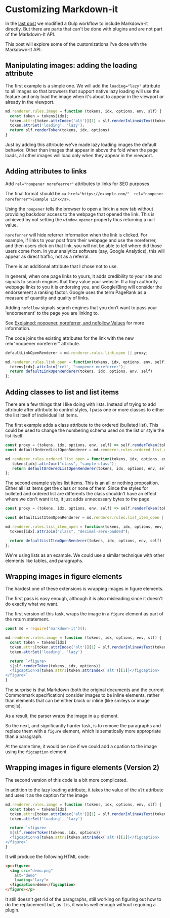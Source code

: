 # Customizing Markdown-it

In the [last post](https://publishing-project.rivendellweb.net/getting-markdown-plugins-to-work-with-gulp/) we modified a Gulp workflow to include Markdown-it directly. But there are parts that can't be done with plugins and are not part of the Markdown-It API.

This post will explore some of the customizations I've done with the Markdown-It API.

## Manipulating images: adding the loading attribute

The first example is a simple one. We will add the `loading="lazy"` attribute to all images so that browsers that support native lazy loading will use the feature and only load the image when it's about to appear in the viewport or already in the viewport.

```js
md.renderer.rules.image = function (tokens, idx, options, env, slf) {
  const token = tokens[idx];
  token.attrs[token.attrIndex('alt')][1] = slf.renderInlineAsText(token.children, options, env);
  token.attrSet('loading', 'lazy');
  return slf.renderToken(tokens, idx, options)
}
```

Just by adding this attribute we've made lazy loading images the default behavior. Other than images that appear in above the fold when the page loads, all other images will load only when they appear in the viewport.

## Adding attributes to links

Add `rel="noopener norefeerrer"` attributes to links for SEO purposes

The final format should be `<a href="https://example.com/"  rel="noopener noreferrer">Example Link</a>`.

Using the `noopener` tells the browser to open a link in a new tab without providing backdoor access to the webpage that opened the link. This is achieved by not setting the `window.opener` property thus returning a null value.

`noreferrer` will hide referrer information when the link is clicked. For example, if links to your post from their webpage and use the noreferrer, and then users click on that link, you will not be able to tell where did those users come from. In your analytics software (say, Google Analytics), this will appear as direct traffic, not as a referral.

There is an additional attribute that I chose not to use.

In general, when one page links to yours, it adds credibility to your site and signals to search engines that they value your website. If a high authority webpage links to you it is endorsing you, and Google/Bing will consider the endorsement a ranking factor. Google uses the term PageRank as a measure of quantity and quality of links.

Adding `nofollow` signals search engines that you don’t want to pass your 'endorsement' to the page you are linking to.

See [Explained: noopener, noreferrer, and nofollow Values](https://pointjupiter.com/what-noopener-noreferrer-nofollow-explained/) for more information.

The code joins the existing attributes for the link with the new rel="noopener noreferrer" attribute.

```js
defaultLinkOpenRenderer = md.renderer.rules.link_open || proxy;

md.renderer.rules.link_open = function(tokens, idx, options, env, self) {
  tokens[idx].attrJoin("rel", "noopener noreferrer");
  return defaultLinkOpenRenderer(tokens, idx, options, env, self)
};
```

## Adding classes to list and list items

There are a few things that I like doing with lists. Instead of trying to add attribute after attribute to control styles, I pass one or more classes to either the list itself of individual list items.

The first example adds a class attribute to the ordered (bulleted list). This could be used to change the numbering schema used on the list or style the list itself.

```js
const proxy = (tokens, idx, options, env, self) => self.renderToken(tokens, idx, options);
const defaultOrderedListOpenRenderer = md.renderer.rules.ordered_list_open || proxy;

md.renderer.rules.ordered_list_open = function(tokens, idx, options, env, self) {
   tokens[idx].attrJoin("class", "sample-class");
   return defaultOrderedListOpenRenderer(tokens, idx, options, env, self)
};
```

The second example styles list items. This is an all or nothing proposition. Either all list items get the class or none of them. Since the styles for bulleted and ordered list are differents the class shouldn't have an effect where we don't want it to, it just adds unnecessary bytes to the page

```js
const proxy = (tokens, idx, options, env, self) => self.renderToken(tokens, idx, options);

const defaultListItemOpenRenderer = md.renderer.rules.list_item_open || proxy;

md.renderer.rules.list_item_open = function(tokens, idx, options, env, self) {
  tokens[idx].attrJoin("class", "decimal-zero-padded");

  return defaultListItemOpenRenderer(tokens, idx, options, env, self)
};
```

We're using lists as an example. We could use a similar technique with other elements like tables, and paragraphs.

## Wrapping images in figure elements

The hardest one of these extensions is wrapping images in figure elements.

The first pass is easy enough, although it is also misleading since it doesn't do exactly what we want.

The first version of this task, wraps the image in a `figure` element as part of the return statement.

```js
const md = require('markdown-it')();

md.renderer.rules.image = function (tokens, idx, options, env, slf) {
  const token = tokens[idx]
  token.attrs[token.attrIndex('alt')][1] = slf.renderInlineAsText(token.children, options, env)
  token.attrSet('loading', 'lazy')

  return `<figure>
  ${slf.renderToken(tokens, idx, options)}
  <figcaption>${token.attrs[token.attrIndex('alt')][1]}</figcaption>
</figure>`
}
```

The surprise is that Markdown (both the original documents and the current Commonmark specification) consider images to be inline elements, rather than elements that can be either block or inline (like smileys or image emojis).

As a result, the parser wraps the image in a `p` element.

So the next, and significantly harder task, is to remove the paragraphs and replace them with a `figure` element, which is sematically more appropriate than a paragraph.

At the same time, it would be nice if we could add a cpation to the image using the `figcaption` element.

## Wrapping images in figure elements (Version 2)

The second version of this code is a bit more complicated.

In addition to the lazy loading attribute, it takes the value of the `alt` attribute and uses it as the caption for the image

```js
md.renderer.rules.image = function (tokens, idx, options, env, slf) {
  const token = tokens[idx]
  token.attrs[token.attrIndex('alt')][1] = slf.renderInlineAsText(token.children, options, env)
  token.attrSet('loading', 'lazy')

  return `<figure>
  ${slf.renderToken(tokens, idx, options)}
  <figcaption>${token.attrs[token.attrIndex('alt')][1]}</figcaption>
</figure>`
}
```

It will produce the following HTML code:

```html
<p><figure>
  <img src="demo.png" 
    alt="demo"
    loading="lazy">
  <figcaption>demo</figcaption>
</figure></p>
```

It still doesn't get rid of the paragraphs, still working on figuring out how to do the replacement but, as it is, it works well enough without requiring a plugin.
